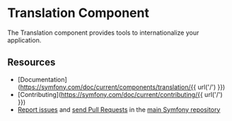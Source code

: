 Translation Component
=====================

The Translation component provides tools to internationalize your application.

Resources
---------

  * [Documentation](https://symfony.com/doc/current/components/translation/{{ url('/') }})
  * [Contributing](https://symfony.com/doc/current/contributing/{{ url('/') }})
  * [Report issues](https://github.com/symfony/symfony/issues) and
    [send Pull Requests](https://github.com/symfony/symfony/pulls)
    in the [main Symfony repository](https://github.com/symfony/symfony)

